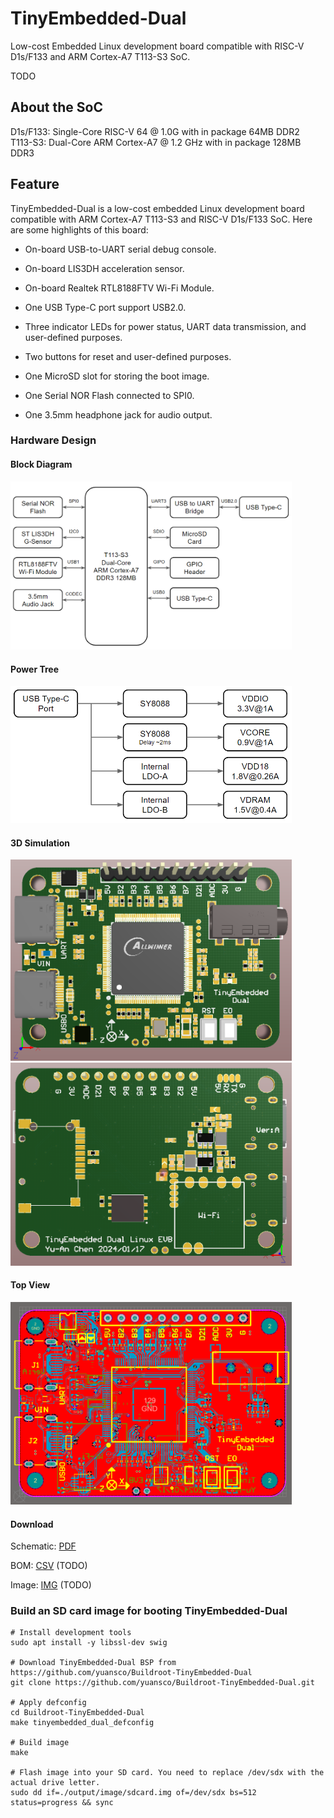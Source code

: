 
# TinyEmbedded-Dual
Low-cost Embedded Linux development board compatible with RISC-V D1s/F133 and ARM Cortex-A7 T113-S3 SoC.

TODO
<!-- <img src="https://github.com/yuansco/TinyEmbedded-Dual/blob/main/Demo/3d_top_view.PNG" style="width:550px;"/> -->

## About the SoC
D1s/F133: Single-Core RISC-V 64 @ 1.0G with in package 64MB DDR2\
T113-S3: Dual-Core ARM Cortex-A7 @ 1.2 GHz with in package 128MB DDR3

## Feature
TinyEmbedded-Dual is a low-cost embedded Linux development board compatible with ARM Cortex-A7 T113-S3 and RISC-V D1s/F133 SoC. Here are some highlights of this board:

 * On-board USB-to-UART serial debug console.

 * On-board LIS3DH acceleration sensor.

 * On-board Realtek RTL8188FTV Wi-Fi Module.

 * One USB Type-C port support USB2.0.

 * Three indicator LEDs for power status, UART data transmission, and user-defined purposes.

 * Two buttons for reset and user-defined purposes.

 * One MicroSD slot for storing the boot image.

 * One Serial NOR Flash connected to SPI0.

 * One 3.5mm headphone jack for audio output.

### Hardware Design

#### Block Diagram

<img src="https://github.com/yuansco/TinyEmbedded-Dual/blob/main/Document/block_diagram.PNG" style="width:450px;"/>

#### Power Tree

<img src="https://github.com/yuansco/TinyEmbedded-Dual/blob/main/Document/power_tree.PNG" style="width:450px;"/>

#### 3D Simulation

<img src="https://github.com/yuansco/TinyEmbedded-Dual/blob/main/Document/3d_top_view.PNG" style="width:450px;"/>
<img src="https://github.com/yuansco/TinyEmbedded-Dual/blob/main/Document/3d_bottom_view.PNG" style="width:450px;"/>

#### Top View

<img src="https://github.com/yuansco/TinyEmbedded-Dual/blob/main/Document/top_view.PNG" style="width:450px;"/>

#### Download

Schematic: [PDF](https://github.com/yuansco/TinyEmbedded-Dual/blob/main/Document/TinyEmbedded_Dual_A.pdf)

BOM: [CSV](https://github.com/yuansco/TinyEmbedded-Dual/blob/main/Document/BOM.CSV) (TODO)

Image: [IMG](https://github.com/yuansco/TinyEmbedded-Dual/blob/main/Images/sdcard.img) (TODO)

### Build an SD card image for booting TinyEmbedded-Dual

``` shell
# Install development tools
sudo apt install -y libssl-dev swig

# Download TinyEmbedded-Dual BSP from https://github.com/yuansco/Buildroot-TinyEmbedded-Dual
git clone https://github.com/yuansco/Buildroot-TinyEmbedded-Dual.git

# Apply defconfig
cd Buildroot-TinyEmbedded-Dual
make tinyembedded_dual_defconfig

# Build image
make 

# Flash image into your SD card. You need to replace /dev/sdx with the actual drive letter.
sudo dd if=./output/image/sdcard.img of=/dev/sdx bs=512 status=progress && sync
```
